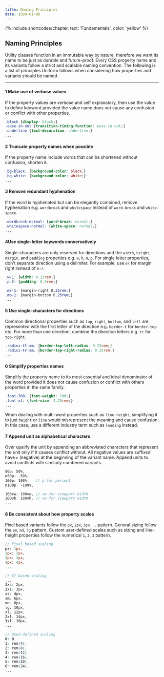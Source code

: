 ```yaml
---
title: Naming Principles
date: 1000-01-09
---
```


{% include shortcodes/chapter, text: 'Fundamentals', color: 'yellow' %}

## Naming Principles

Utility classes function in an immutable way by nature, therefore we want its name to be just as durable and future-proof. Every CSS property name and its variants follow a strict and scalable naming convention. The following is a list of principles Uniform follows when considering how properties and variants should be named.

---

<div class="mb-10"></div>

<h4><span class="w-6 h-6 mr-2 inline-flex align-items-center justify-content-center font-sm font-600 leading-0 bg-blue-500 leading-1 text-white radius-round">1</span> Make use of verbose values</h4>

If the property values are verbose and self explanatory, then use the value to define keyword provided the value name does not cause any confusion or conflict with other properties.

```scss
.block {display: block;}
.ease-in-out {transition-timing-function: ease-in-out;}
.underline {text-decoration: underline;}
...
```

<div class="mb-10"></div>

<h4><span class="w-6 h-6 mr-2 inline-flex align-items-center justify-content-center font-sm font-600 leading-0 bg-blue-500 leading-1 text-white radius-round">2</span> Truncate property names when possible</h4>

If the property name include words that can be shortened without confusion, shorten it.

```scss
.bg-black: {background-color: black;}
.bg-white: {background-color: white;}
...
```

<div class="mb-10"></div>

<h4><span class="w-6 h-6 mr-2 inline-flex align-items-center justify-content-center font-sm font-600 leading-0 bg-blue-500 leading-1 text-white radius-round">3</span> Remove redundant hyphenation</h4>

If the word is hyphenated but can be elegantly combined, remove hyphenation e.g. `wordbreak` and `whitespace` instead of `word-break` and `white-space`.

```scss
.wordbreak-normal: {word-break: normal;}
.whitespace-normal: {white-space: normal;}
...
```

<div class="mb-10"></div>

<h4><span class="w-6 h-6 mr-2 inline-flex align-items-center justify-content-center font-sm font-600 leading-0 bg-blue-500 leading-1 text-white radius-round">4</span>Use single-letter keywords conservatively</h4>

Single-characters are only reserved for directions and the `width`, `height`, `margin`, and `padding` properties e.g. `w`, `h`, `m`, `p`. For single letter properties, don't separate direction using a delimiter. For example, use `mr` for margin right instead of `m-r`.

```scss
.w-1: {width: 0.25rem;}
.p-2: {padding: 0.5rem;}

.mr-1: {margin-right 0.25rem;}
.mb-1: {margin-bottom 0.25rem;}
...
```

<div class="mb-10"></div>

<h4><span class="w-6 h-6 mr-2 inline-flex align-items-center justify-content-center font-sm font-600 leading-0 bg-blue-500 leading-1 text-white radius-round">5</span> Use single-characters for directions</h4>

Common directional properties such as `top`, `right`, `bottom`, and `left` are represented with the first letter of the direction e.g. `border-t` for `border-top` etc. For more than one direction, combine the direction letters e.g. `tr` for `top-right`.

```scss
.radius-tl-sm. {border-top-left-radius: 0.25rem;}
.radius-tr-sm. {border-top-right-radius: 0.25rem;}
...
```

<div class="mb-10"></div>

<h4><span class="w-6 h-6 mr-2 inline-flex align-items-center justify-content-center font-sm font-600 leading-0 bg-blue-500 leading-1 text-white radius-round">6</span> Simplify properties names</h4>

Simplify the property name to its most essential and ideal denominator of the word provided it does not cause confusion or conflict with others properties in the same family.

```scss
.font-700: {font-weight: 700;}
.font-xl. {font-size: 1.25rem;}
...
```

When dealing with multi-word properties such as `line-height`, simplifying it to just `height` or `line` would misrepresent the meaning and cause confusion. In this case, use a different industry term such as `leading` instead.

<div class="mb-10"></div>

<h4><span class="w-6 h-6 mr-2 inline-flex align-items-center justify-content-center font-sm font-600 leading-0 bg-blue-500 leading-1 text-white radius-round">7</span> Append unit as alphabetical characters</h4>

Over qualify the unit by appending an abbreviated characters that represent the unit only if it causes conflict without. All negative values are suffixed have `n` (negative) at the beginning of the variant name. Append units to avoid conflicts with similarly numbered variants.


```scss
50p: 50%,
n50p: -50%,
100p: 100%,   // p for percent
n100p: -100%,

100vw: 100vw, // vw for viewport width
100vh: 100vh, // vw for viewport width
...
```

<div class="mb-10"></div>

<h4><span class="w-6 h-6 mr-2 inline-flex align-items-center justify-content-center font-sm font-600 leading-0 bg-blue-500 leading-1 text-white radius-round">8</span> Be consistent about how property scales</h4>

Pixel based variants follow the `px`, `2px`, `3px...` pattern. General sizing follow the `sm`, `md`, `lg` pattern. Custom user-defined scales such as sizing and line-height properties follow the numerical `1`, `2`, `3` pattern.

```scss
// Pixel based scaling
px: 1px,
2px: 2px,
3px: 3px,
4px: 4px,
...
```

```scss
// XY based scaling
...
3xs: 2px,
2xs: 3px,
xs: 4px,
sm. 6px,
md. 8px,
lg. 10px,
xl. 12px,
2xl. 14px,
3xl. 16px,
...
```

```scss
// Used-defined scaling
0: 0,
1: rem(4),
2: rem(8),
3: rem(12),
4: rem(16),
5: rem(20),
6: rem(24),
...
```